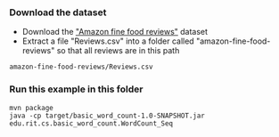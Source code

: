 ### Download the dataset
* Download the ["Amazon fine food reviews"](https://www.kaggle.com/snap/amazon-fine-food-reviews/downloads/amazon-fine-food-reviews.zip/2) dataset
* Extract a file "Reviews.csv" into a folder called "amazon-fine-food-reviews" so that all reviews are in this path 
```
amazon-fine-food-reviews/Reviews.csv
``` 

### Run this example in this folder
```
mvn package
java -cp target/basic_word_count-1.0-SNAPSHOT.jar edu.rit.cs.basic_word_count.WordCount_Seq
```